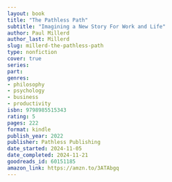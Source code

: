 ```yaml
---
layout: book
title: "The Pathless Path"
subtitle: "Imagining a New Story For Work and Life"
author: Paul Millerd
author_last: Millerd
slug: millerd-the-pathless-path
type: nonfiction
cover: true
series: 
part: 
genres:
- philosophy
- psychology
- business
- productivity
isbn: 9798985515343
rating: 5
pages: 222
format: kindle
publish_year: 2022
publisher: Pathless Publishing
date_started: 2024-11-05
date_completed: 2024-11-21
goodreads_id: 60151185
amazon_link: https://amzn.to/3ATAbgq
---
```


